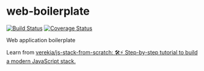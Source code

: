 # web-boilerplate

[![Build Status][travis-image]][travis-url] [![Coverage Status][coveralls-image]][coveralls-url]

Web application boilerplate


[travis-image]: https://img.shields.io/travis/rogerxu/web-boilerplate.svg?style=flat-square
[travis-url]: https://travis-ci.org/rogerxu/web-boilerplate

[coveralls-image]: https://img.shields.io/coveralls/rogerxu/web-boilerplate.svg?style=flat-square
[coveralls-url]: https://coveralls.io/github/rogerxu/web-boilerplate?branch=master

Learn from [verekia/js-stack-from-scratch: 🛠️⚡ Step-by-step tutorial to build a modern JavaScript stack.](https://github.com/verekia/js-stack-from-scratch)
